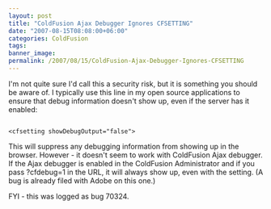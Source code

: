 ```yaml
---
layout: post
title: "ColdFusion Ajax Debugger Ignores CFSETTING"
date: "2007-08-15T08:08:00+06:00"
categories: ColdFusion 
tags: 
banner_image: 
permalink: /2007/08/15/ColdFusion-Ajax-Debugger-Ignores-CFSETTING
---
```


I'm not quite sure I'd call this a security risk, but it is something you should be aware of. I typically use this line in my open source applications to ensure that debug information doesn't show up, even if the server has it enabled:

<code>
&lt;cfsetting showDebugOutput="false"&gt;
</code>

This will suppress any debugging information from showing up in the browser. However - it doesn't seem to work with ColdFusion Ajax debugger. If the Ajax debugger is enabled in the ColdFusion Administrator and if you pass ?cfdebug=1 in the URL, it will always show up, even with the setting. (A bug is already filed with Adobe on this one.)

FYI - this was logged as bug 70324.
